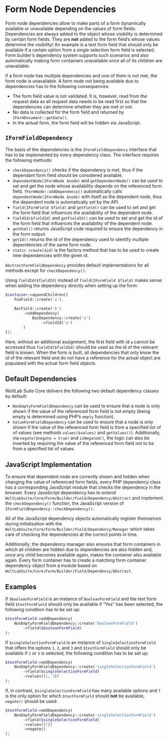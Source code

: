 # Form Node Dependencies

Form node dependencies allow to make parts of a form dynamically available or unavailable depending on the values of form fields.
Dependencies are always added to the object whose visibility is determined by certain form fields.
They are **not** added to the form field’s whose values determine the visibility!
An example is a text form field that should only be available if a certain option from a single selection form field is selected.
Form builder’s dependency system supports such scenarios and also automatically making form containers unavailable once all of its children are unavailable.

If a form node has multiple dependencies and one of them is not met, the form node is unavailable.
A form node not being available due to dependencies has to the following consequences:

- The form field value is not validated. It is, however, read from the request data as all request data needs to be read first so that the dependencies can determine whether they are met or not.
- No data is collected for the form field and returned by `IFormDocument::getData()`.
- In the actual form, the form field will be hidden via JavaScript.


## `IFormFieldDependency`

The basis of the dependencies is the `IFormFieldDependency` interface that has to be implemented by every dependency class.
The interface requires the following methods:

- `checkDependency()` checks if the dependency is met, thus if the dependant form field should be considered available.
- `dependentNode(IFormNode $node)` and `getDependentNode()` can be used to set and get the node whose availability depends on the referenced form field.
  `TFormNode::addDependency()` automatically calls `dependentNode(IFormNode $node)` with itself as the dependent node, thus the dependent node is automatically set by the API.
- `field(IFormField $field)` and `getField()` can be used to set and get the form field that influences the availability of the dependent node.
- `fieldId($fieldId)` and `getFieldId()` can be used to set and get the id of the form field that influences the availability of the dependent node.
- `getHtml()` returns JavaScript code required to ensure the dependency in the form output.
- `getId()` returns the id of the dependency used to identify multiple dependencies of the same form node.
- `static create($id)` is the factory method that has to be used to create new dependencies with the given id.

`AbstractFormFieldDependency` provides default implementations for all methods except for `checkDependency()`.

Using `fieldId($fieldId)` instead of `field(IFormField $field)` makes sense when adding the dependency directly when setting up the form:

```php
$container->appendChildren([
	FooField::create('a'),
	
	BarField::create('b')
		->addDependency(
			BazDependency::create('a')
				->fieldId('a')
		)
]);
```

Here, without an additional assignment, the first field with id `a` cannot be accessed thus `fieldId($fieldId)` should be used as the id of the relevant field is known.
When the form is built, all dependencies that only know the id of the relevant field and do not have a reference for the actual object are populated with the actual form field objects.


## Default Dependencies

WoltLab Suite Core delivers the following two default dependency classes by default:

- `NonEmptyFormFieldDependency` can be used to ensure that a node is only shown if the value of the referenced form field is not empty (being empty is determined using PHP’s `empty` function).
- `ValueFormFieldDependency` can be used to ensure that a node is only shown if the value of the referenced form field is from a specified list of of values (see methods `values($values)` and `getValues()`).
  Additionally, via `negate($negate = true)` and `isNegated()`, the logic can also be inverted by requiring the value of the referenced form field not to be from a specified list of values.


## JavaScript Implementation

To ensure that dependent node are correctly shown and hidden when changing the value of referenced form fields, every PHP dependency class has a corresponding JavaScript module that checks the dependency in the browser.
Every JavaScript dependency has to extend `WoltLabSuite/Core/Form/Builder/Field/Dependency/Abstract` and implement the `checkDependency()` function, the JavaScript version of `IFormFieldDependency::checkDependency()`.

All of the JavaScript dependency objects automatically register themselves during initialization with the `WoltLabSuite/Core/Form/Builder/Field/Dependency/Manager` which takes care of checking the dependencies at the correct points in time.

Additionally, the dependency manager also ensures that form containers in which all children are hidden due to dependencies are also hidden and, once any child becomes available again, makes the container also available again.
Every form container has to create a matching form container dependency object from a module based on `WoltLabSuite/Core/Form/Builder/Field/Dependency/Abstract`.


## Examples

If `$booleanFormField` is an instance of `BooleanFormField` and the text form field `$textFormField` should only be available if “Yes” has been selected, the following condition has to be set up:

```php
$textFormField->addDependency(
	NonEmptyFormFieldDependency::create('booleanFormField')
		->field($booleanFormField)
);
```

If `$singleSelectionFormField` is an instance of `SingleSelectionFormField` that offers the options `1`, `2`, and `3` and `$textFormField` should only be available if `1` or `3` is selected, the following condition has to be set up:

```php
$textFormField->addDependency(
	NonEmptyFormFieldDependency::create('singleSelectionFormField')
		->field($singleSelectionFormField)
		->values([1, 3])
);
```

If, in contrast, `$singleSelectionFormField` has many available options and `7` is the only option for which `$textFormField` should **not** be available, `negate()` should be used:

```php
$textFormField->addDependency(
	NonEmptyFormFieldDependency::create('singleSelectionFormField')
		->field($singleSelectionFormField)
		->values([7])
		->negate()
);
```
